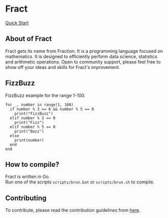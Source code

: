 # Fract

[Quick Start](https://github.com/fract-lang/fract/blob/master/docs/fract/quick_start.md)

## About of Fract
Fract gets its name from Fraction. It is a programming language focused on mathematics. It is designed to efficiently perform data science, statistics and arithmetic operations. Open to community support, please feel free to show off your ideas and skills for Fract's improvement.

## FizzBuzz
FizzBuzz example for the range 1-100.
```
for _, number in range(1, 100)
  if number % 3 == 0 && number % 5 == 0
    print("FizzBuzz")
  elif number % 3 == 0
    print("Fizz")
  elif number % 5 == 0
    print("Buzz")
  else
    print(number)
  end
end
```

## How to compile?
Fract is written in Go. <br>
Run one of the scripts ``scripts/brun.bat`` or ``scripts/brun.sh`` to compile.

## Contributing

To contribute, please read the contribution guidelines from [here](https://github.com/fract-lang/fract/blob/master/CONTRIBUTING.md).
